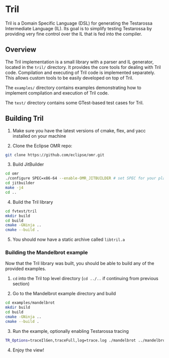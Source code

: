 <!--
Copyright (c) 2016, 2017 IBM Corp. and others

This program and the accompanying materials are made available under
the terms of the Eclipse Public License 2.0 which accompanies this
distribution and is available at https://www.eclipse.org/legal/epl-2.0/
or the Apache License, Version 2.0 which accompanies this distribution and
is available at https://www.apache.org/licenses/LICENSE-2.0.

This Source Code may also be made available under the following
Secondary Licenses when the conditions for such availability set
forth in the Eclipse Public License, v. 2.0 are satisfied: GNU
General Public License, version 2 with the GNU Classpath 
Exception [1] and GNU General Public License, version 2 with the
OpenJDK Assembly Exception [2].

[1] https://www.gnu.org/software/classpath/license.html
[2] http://openjdk.java.net/legal/assembly-exception.html

SPDX-License-Identifier: EPL-2.0 OR Apache-2.0
-->

# Tril

Tril is a Domain Specific Language (DSL) for generating the Testarossa
Intermediate Language (IL). Its goal is to simplify testing Testarossa by
providing very fine control over the IL that is fed into the compiler.

## Overview

The Tril implementation is a small library with a parser and IL generator,
located in the `tril/` directory. It provides the core tools for dealing with
Tril code. Compilation and executing of Tril code is implemented separately.
This allows custom tools to be easily developed on top of Tril.

The `examples/` directory contains examples demonstrating how to implement
compilation and execution of Tril code.

The `test/` directory contains some GTest-based test cases for Tril.

## Building Tril

1. Make sure you have the latest versions of cmake, flex, and yacc installed
on your machine

2. Clone the Eclipse OMR repo:

```sh
git clone https://github.com/eclipse/omr.git
```

3. Build JitBuilder

```sh
cd omr
./configure SPEC=x86-64 --enable-OMR_JITBUILDER # set SPEC for your platfrom
cd jitbuilder
make -j4
cd ..
```

4. Build the Tril library

```sh
cd fvtest/tril
mkdir build
cd build
cmake -GNinja ..
cmake --build .
```

5. You should now have a static archive called `libtril.a`

### Building the Mandelbrot example

Now that the Tril library was built, you should be able to build any of the
provided examples.

1. `cd` into the Tril top level directory (`cd ../..` if continuing from
   previous section)

2. Go to the Mandelbrot example directory and build

```sh
cd examples/mandelbrot
mkdir build
cd build
cmake -GNinja ..
cmake --build .
```

3. Run the example, optionally enabling Testarossa tracing

```sh
TR_Options=traceIlGen,traceFull,log=trace.log ./mandelbrot ../mandelbrot.tril
```

4. Enjoy the view!
